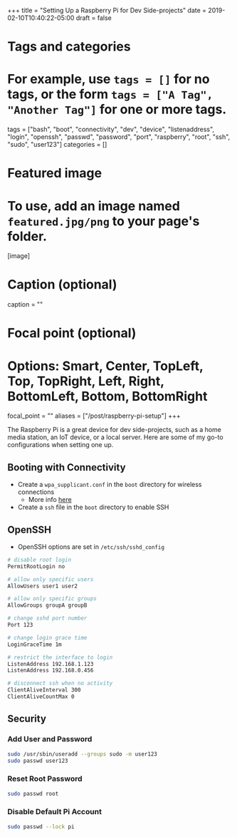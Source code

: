 +++
title = "Setting Up a Raspberry Pi for Dev Side-projects"
date = 2019-02-10T10:40:22-05:00
draft = false

# Tags and categories
# For example, use `tags = []` for no tags, or the form `tags = ["A Tag", "Another Tag"]` for one or more tags.
tags = ["bash", "boot", "connectivity", "dev", "device", "listenaddress", "login", "openssh", "passwd", "password", "port", "raspberry", "root", "ssh", "sudo", "user123"]
categories = []

# Featured image
# To use, add an image named `featured.jpg/png` to your page's folder.
[image]
  # Caption (optional)
  caption = ""

  # Focal point (optional)
  # Options: Smart, Center, TopLeft, Top, TopRight, Left, Right, BottomLeft, Bottom, BottomRight
  focal_point = ""
aliases = ["/post/raspberry-pi-setup"]
+++

The Raspberry Pi is a great device for dev side-projects, such as a home media station, an IoT device, or a local server.
Here are some of my go-to configurations when setting one up.

<!--more-->

## Booting with Connectivity

- Create a `wpa_supplicant.conf` in the `boot` directory for wireless connections
  - More info [here](https://www.raspberrypi.org/documentation/configuration/wireless/wireless-cli.md)
- Create a `ssh` file in the `boot` directory to enable SSH

## OpenSSH

- OpenSSH options are set in `/etc/ssh/sshd_config`

```bash
# disable root login
PermitRootLogin no

# allow only specific users
AllowUsers user1 user2

# allow only specific groups
AllowGroups groupA groupB

# change sshd port number
Port 123

# change login grace time
LoginGraceTime 1m

# restrict the interface to login
ListenAddress 192.168.1.123
ListenAddress 192.168.0.456

# disconnect ssh when no activity
ClientAliveInterval 300
ClientAliveCountMax 0
```

## Security

### Add User and Password

```bash
sudo /usr/sbin/useradd --groups sudo -m user123
sudo passwd user123
```

### Reset Root Password

```bash
sudo passwd root
```

### Disable Default Pi Account

```bash
sudo passwd --lock pi
```
